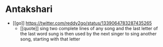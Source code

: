 # Antakshari

- [[go]] https://twitter.com/reddy2go/status/1339064783287435265
  - [[quote]] sing two complete lines of any song and the last letter of the last word sung is then used by the next singer to sing another song, starting with that letter 


